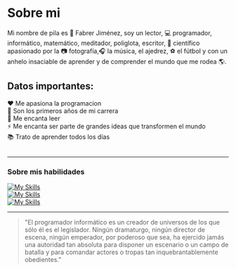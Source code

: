 # Sobre mi
Mi nombre de pila es :boy: Fabrer Jiménez, soy un lector, :computer: programador, informático, matemático, meditador, poliglota, escritor, :microscope: científico apasionado por la :camera: fotografía,:headphones: la música, el ajedrez, :soccer: el fútbol y con un anhelo insaciable de aprender y de comprender el mundo que me rodea :earth_americas:.<br>

## Datos importantes:
:heart: Me apasiona la programacion<br>
:beginner: Son los primeros años de mi carrera<br>
:closed_book: Me encanta leer<br>
:zap: Me encanta ser parte de grandes ideas que transformen el mundo<br>
:books: Trato de aprender todos los días<br>
<br>

---

### Sobre mis habilidades
[![My Skills](https://skillicons.dev/icons?i=html,css,js)](https://skillicons.dev)<br>
[![My Skills](https://skillicons.dev/icons?i=git,github,gitlab)](https://skillicons.dev)<br>
[![My Skills](https://skillicons.dev/icons?i=py,figma,md)](https://skillicons.dev)<br>

---

>"El programador informático es un creador de universos de los que sólo él es el legislador. Ningún dramaturgo, ningún director de escena, ningún emperador, por poderoso que sea, ha ejercido jamás una autoridad tan absoluta para disponer un escenario o un campo de batalla y para comandar actores o tropas tan inquebrantablemente obedientes."


